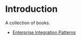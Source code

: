 # Introduction
A collection of books.

* [Enterprise Integration Patterns](./Frank_Leymann-Enterprise_Integration_Patterns_Designing_Building_And_Deploying_Messaging_Solutions-Prentice_Hall.md)
